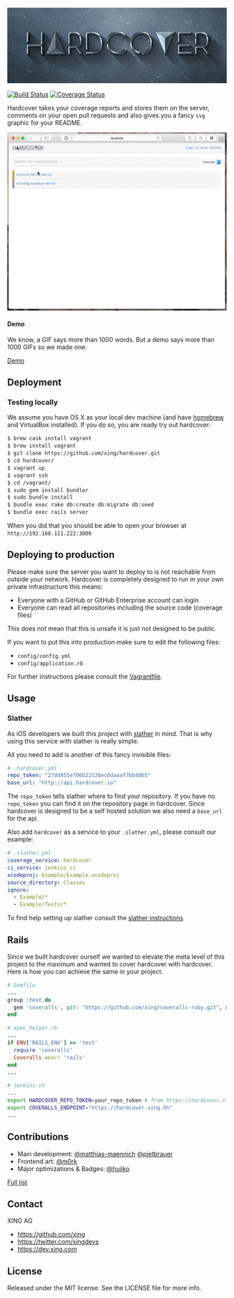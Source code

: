 
[![Hardcover Logo](public/hardcover_logo.png)](https://github.com/xing/hardcover)

[![Build Status](https://travis-ci.org/xing/hardcover.svg?branch=master)](https://travis-ci.org/xing/hardcover)
[![Coverage Status](https://coveralls.io/repos/xing/hardcover/badge.svg?branch=master)](https://coveralls.io/r/xing/hardcover?branch=master)

Hardcover takes your coverage reports and stores them on the server, comments on your open pull requests and also gives you a fancy `svg` graphic for your README.

![](hardcover.gif)

#### Demo

We know, a GIF says more than 1000 words. But a demo says more than 1000 GIFs so we made one:

[Demo](https://hardcover-demo.herokuapp.com/)

## Deployment
### Testing locally

We assume you have OS X as your local dev machine (and have [homebrew](http://brew.io) and VirtualBox installed).
If you do so, you are ready try out hardcover:

```bash
$ brew cask install vagrant
$ brew install vagrant
$ git clone https://github.com/xing/hardcover.git
$ cd hardcover/
$ vagrant up
$ vagrant ssh
$ cd /vagrant/
$ sudo gem install bundler
$ sudo bundle install
$ bundle exec rake db:create db:migrate db:seed
$ bundle exec rails server
```

When you did that you should be able to open your browser at `http://192.168.111.222:3000`

## Deploying to production

Please make sure the server you want to deploy to is not reachable from outside your network. Hardcover is completely designed to run in your own private infrastructure this means:

* Everyone with a GitHub or GitHub Enterprise account can login
* Everyone can read all repositories including the source code (coverage files)

This does not mean that this is unsafe it is just not designed to be public.

If you want to put this into production make sure to edit the following files:

* `config/config.yml`
* `config/application.rb`

For further instructions please consult the [Vagrantfile](https://github.com/xing/hardcover/blob/master/Vagrantfile).

## Usage

### Slather

As iOS developers we built this project with [slather](https://github.com/venmo/slather) in mind. That is why using this service with slather is really simple.

All you need to add is another of this fancy invisible files:

```yml
# .hardcover.yml
repo_token: "27dd855e706b22126ec6daaaf7bb40b5"
base_url: "http://api.hardcover.io"
```

The `repo_token` tells slather where to find your repository. If you have no `repo_token` you can find it on the repository page in hardcover.
Since hardcover is designed to be a self hosted solution we also need a `base_url` for the api.

Also add `hardcover` as a service to your `.slather.yml`, please consult our example:

```yml
# .slather.yml
coverage_service: hardcover
ci_service: jenkins_ci
xcodeproj: Example/Example.xcodeproj
source_directory: Classes
ignore:
  - Example/*
  - Example/Tests/*
```

To find help setting up slather consult the [slather instructions](https://github.com/venmo/slather#usage)

## Rails

Since we built hardcover ourself we wanted to elevate the meta level of this project to the maximum and wanted to cover hardcover with hardcover. Here is how you can achieve the same in your project.

```ruby
# Gemfile
...
group :test do
  gem 'coveralls', git: "https://github.com/xing/coveralls-ruby.git", branch: "hardcover"
end
```

```ruby
# spec_helper.rb
...
if ENV['RAILS_ENV'] == 'test'
  require 'coveralls'
  Coveralls.wear! 'rails'
end
...
```

```bash
# jenkins.sh
...
export HARDCOVER_REPO_TOKEN=your_repo_token # from https://hardcover.xing.hh/repos/<your_org>/<your_repo/
export COVERALLS_ENDPOINT="https://hardcover.xing.hh"
...
```

## Contributions

* Main development: [@matthias-maennich](https://github.com/matthias-maennich) [@pietbrauer](https://github.com/pietbrauer)
* Frontend art: [@m0rk](https://github.com/m0rk)
* Major optimizations & Badges: [@hujiko](https://github.com/hujiko)

[Full list](https://github.com/xing/hardcover/graphs/contributors)

## Contact

XING AG

* https://github.com/xing
* https://twitter.com/xingdevs
* https://dev.xing.com

## License

Released under the MIT license. See the LICENSE file for more info.
